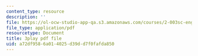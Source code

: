 ```yaml
---
content_type: resource
description: ''
file: https://ol-ocw-studio-app-qa.s3.amazonaws.com/courses/2-003sc-engineering-dynamics-fall-2011/a72df9586a014025d39dd7f0fafda850_63sIgMvBuEQ.pdf
file_type: application/pdf
resourcetype: Document
title: 3play pdf file
uid: a72df958-6a01-4025-d39d-d7f0fafda850
---
```

